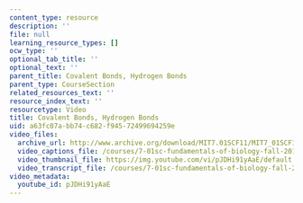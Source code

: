 ```yaml
---
content_type: resource
description: ''
file: null
learning_resource_types: []
ocw_type: ''
optional_tab_title: ''
optional_text: ''
parent_title: Covalent Bonds, Hydrogen Bonds
parent_type: CourseSection
related_resources_text: ''
resource_index_text: ''
resourcetype: Video
title: Covalent Bonds, Hydrogen Bonds
uid: a63fc07a-bb74-c682-f945-72499694259e
video_files:
  archive_url: http://www.archive.org/download/MIT7.01SCF11/MIT7_01SCF11_track20_300k.mp4
  video_captions_file: /courses/7-01sc-fundamentals-of-biology-fall-2011/b1e912fae79856e5ab2fef4fce474164_pJDHi91yAaE.vtt
  video_thumbnail_file: https://img.youtube.com/vi/pJDHi91yAaE/default.jpg
  video_transcript_file: /courses/7-01sc-fundamentals-of-biology-fall-2011/c07e96b4d6fb61a52da60687a7edad5f_pJDHi91yAaE.pdf
video_metadata:
  youtube_id: pJDHi91yAaE
---
```

